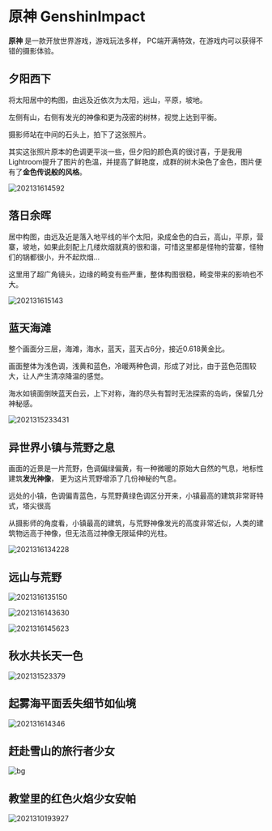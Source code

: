 # 原神 GenshinImpact

**原神** 是一款开放世界游戏，游戏玩法多样， PC端开满特效，在游戏内可以获得不错的摄影体验。


## 夕阳西下



将太阳居中的构图，由远及近依次为太阳，远山，平原，坡地。

左侧有山，右侧有发光的神像和更为茂密的树林，视觉上达到平衡。

摄影师站在中间的石头上，拍下了这张照片。

其实这张照片原本的色调更平淡一些，但夕阳的颜色真的很讨喜，于是我用Lightroom提升了图片的色温，并提高了鲜艳度，成群的树木染色了金色，图片便有了**金色传说般的风格**。



![202131614592](GenshinImpact.assets/202131614592.jpg)





## 落日余晖



居中构图，由远及近是落入地平线的半个太阳，染成金色的白云，高山，平原，营寨，坡地，如果此刻配上几缕炊烟就真的很和谐，可惜这里都是怪物的营寨，怪物们的锅都很小，升不起炊烟...



这里用了超广角镜头，边缘的畸变有些严重，整体构图很稳，畸变带来的影响也不大。



![202131615143](GenshinImpact.assets/202131615143.jpg)



## 蓝天海滩



整个画面分三层，海滩，海水，蓝天，蓝天占6分，接近0.618黄金比。

画面整体为浅色调，浅黄和蓝色，冷暖两种色调，形成了对比，由于蓝色范围较大，让人产生清凉降温的感觉。

海水如镜面倒映蓝天白云，上下对称，海的尽头有暂时无法探索的岛屿，保留几分神秘感。



![2021315233431](GenshinImpact.assets/2021315233431.jpg)



## 异世界小镇与荒野之息



画面的近景是一片荒野，色调偏绿偏黄，有一种微暖的原始大自然的气息，地标性建筑**发光神像**， 更为这片荒野增添了几份神秘的气息。

远处的小镇，色调偏青蓝色，与荒野黄绿色调区分开来，小镇最高的建筑非常哥特式，塔尖很高

从摄影师的角度看，小镇最高的建筑，与荒野神像发光的高度非常近似，人类的建筑物远高于神像，但无法高过神像无限延伸的光柱。



![2021316134228](GenshinImpact.assets/2021316134228.jpg)





## 远山与荒野





![2021316135150](GenshinImpact.assets/2021316135150.jpg)

![2021316143630](GenshinImpact.assets/2021316143630.jpg)

![2021316145623](GenshinImpact.assets/2021316145623.jpg)



##  秋水共长天一色





![202131523379](GenshinImpact.assets/202131523379.jpg)



##   起雾海平面丢失细节如仙境



![202131614346](GenshinImpact.assets/202131614346.jpg)



##  赶赴雪山的旅行者少女



![bg](GenshinImpact.assets/bg.png)




## 教堂里的红色火焰少女安帕


![2021310193927](GenshinImpact.assets/2021310193927.png)